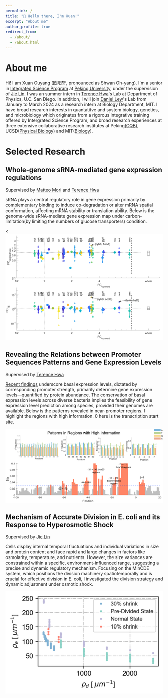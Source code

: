```yaml
---
permalink: /
title: "👋 Hello there, I'm Xuan!"
excerpt: "About me"
author_profile: true
redirect_from: 
  - /about/
  - /about.html
---
```


# About me
Hi! I am Xuan Ouyang (欧阳轩, pronounced as Shwan Oh-yang). I'm a senior in [Integrated Science Program](https://yuanpei.pku.edu.cn/en/education/interdisciplinarymajors/523215.htm) at [Peking University](https://english.pku.edu.cn/), under the supervision of [Jie Lin](https://cqb.pku.edu.cn/jlingroup/). I was an summer intern in [Terence Hwa](https://cqb.pku.edu.cn/jlingroup/)'s Lab at Department of Physics, U.C. San Diego. In addition, I will join [Daniel Lew](https://sites.google.com/view/lewlab/home)'s Lab from January to March 2024 as a research intern at Biology Department, MIT. I have broad research interests in quantatitve and system biology, genetics, and microbiology which originates from a rigorous integrative training offered by Intergrated Science Program, and broad research experiences at three extensive collaborative research institutes at Peking([CQB](https://cqb.pku.edu.cn/)), UCSD([Physical Biology](https://qbio.ucsd.edu/)) and MIT([Biology](https://biology.mit.edu/)).

# Selected Research

## Whole-genome sRNA-mediated gene expression regulations
Supervised by [Matteo Mori](https://scholar.google.it/citations?user=_4FUCVYAAAAJ&hl=it) and [Terence Hwa](https://scholar.google.it/citations?hl=it&user=L2SR_dkAAAAJ)

sRNA plays a central regulatory role in gene expression primarily by complementary binding to induce co-degradation or alter mRNA spatial conformation, affecting mRNA stability or translation ability. Below is the genome-wide sRNA-mediate gene expression map under carbon-limitation(by limiting the numbers of glucose transporters) condition.

<<img src="../images/Genome_wide_sRNA.png" alt="Genome_wide_sRNA" style="zoom:80%;" /> 



## Revealing the Relations between Promoter Sequences Patterns and Gene Expression Levels
Supervised by [Terence Hwa](https://scholar.google.it/citations?hl=it&user=L2SR_dkAAAAJ)

[Recent findings](https://www.science.org/doi/abs/10.1126/science.abk2066) underscore basal expression levels, dictated by corresponding promoter strength, primarily determine gene expression levels—quantified by protein abundance. The conservation of basal expression levels across diverse bacteria implies the feasibility of gene expression level prediction among species, provided their genomes are available. Below is the patterns revealed in near-promoter regions. I highlight the regions with high information.  0 here is the transcription start site. 

<img src="../images/patterns.png" alt="patterns" style="zoom:80%;" />

## Mechanism of Accurate Division in E. coli and its Response to Hyperosmotic Shock
Supervised by [Jie Lin](https://cqb.pku.edu.cn/jlingroup/)

Cells display internal temporal fluctuations and individual variations in size and protein content and face rapid and large changes in factors like osmolarity, temperature, and nutrients. However, the size variances are constrained within a specific, environment-influenced range, suggesting a precise and dynamic regulatory mechanism. Focusing on the MinCDE system, which positions the division machinery spatiotemporally and is crucial for effective division in E. coli, I investigated the division strategy and dynamic adjustment under osmotic shock.

<img src="../images/minsystem_phase.png" alt="minsystem_phase" style="zoom:80%;" />
